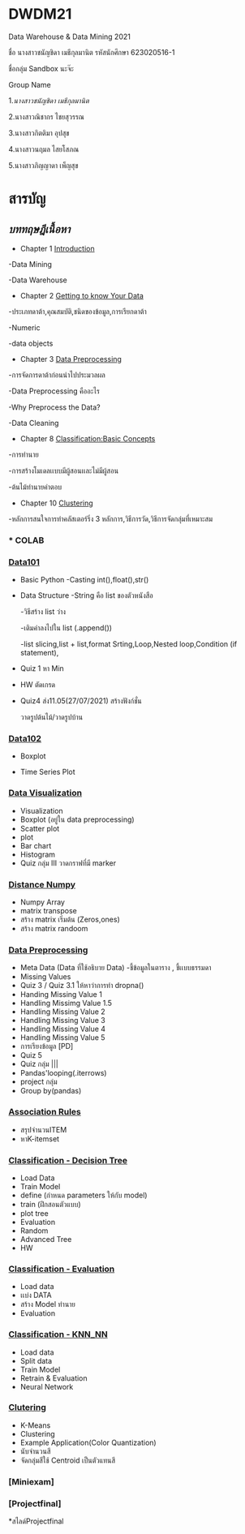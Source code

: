 # DWDM21
Data Warehouse &amp; Data Mining 2021

ชื่อ นางสาวชนัญชิดา เมธีกุลมานิต
รหัสนักศึกษา 623020516-1 

ชื่อกลุ่ม Sandbox นะจ๊ะ 

Group Name

1.*_*นางสาวชนัญชิดา เมธีกุลมานิต*_*

2.นางสาวณิชากร ไชยสุวรรณ

3.นางสาวกิตติมา อุปสุข

4.นางสาวนฤมล ไสยโสภณ

5.นางสาวภิญญาดา เพ็ญสุข

# สารบัญ
## *บททฤษฎีเนื้อหา*

* Chapter 1 [Introduction](https://github.com/Chanunchida-May/DWDM21/blob/main/%E0%B8%AA%E0%B8%A3%E0%B8%B8%E0%B8%9B%E0%B8%9A%E0%B8%97%E0%B8%97%E0%B8%B5%E0%B9%88%201.pdf)

 -Data Mining

 -Data Warehouse

* Chapter 2 [Getting to know Your Data](https://github.com/Chanunchida-May/DWDM21/blob/main/%E0%B8%AA%E0%B8%A3%E0%B8%B8%E0%B8%9B%E0%B8%9A%E0%B8%97%E0%B8%97%E0%B8%B5%E0%B9%882.1.pdf)

 -ประเภทดาต้า,คุณสมบัติ,ชนิดของข้อมูล,การเรียกดาต้า
 
 -Numeric
 
 -data objects
 
 * Chapter 3 [Data Preprocessing](https://github.com/Chanunchida-May/DWDM21/blob/main/Chapter%203%20DMDW.pdf)
 
 -การจัดการดาต้าก่อนนำไปประมวลผล
 
 -Data Preprocessing คืออะไร
 
 -Why Preprocess the Data? 
 
 -Data Cleaning
 
 * Chapter 8  [Classification:Basic Concepts](https://github.com/Chanunchida-May/DWDM21/blob/main/Chapter%208%20(1)%E0%B8%AA%E0%B8%A3%E0%B8%B8%E0%B8%9B.pdf)
 
 -การทำนาย
 
 -การสร้างโมเดลเเบบมีผู้สอนเเละไม่มีผู้สอน
 
 -ต้นไม้ทำนายคำตอบ
 
 * Chapter 10 [Clustering](https://github.com/Chanunchida-May/DWDM21/blob/main/%E0%B8%AA%E0%B8%A3%E0%B8%B8%E0%B8%9Bclustering.pdf)
 
 -หลักการสนใจการทำคลัสเตอร์ริ่ง 3 หลักการ,วิธีการวัด,วิธีการจัดกลุ่มที่เหมาะสม
 
 ### * COLAB 
 
 ### [Data101](https://github.com/Chanunchida-May/DWDM21/blob/main/Data101(Chapter2).ipynb)
 
 * Basic Python
     -Casting int(),float(),str()
     
 * Data Structure
      -String คือ list ของตัวหนังสือ
      
      -วิธีสร้าง list ว่าง
      
      -เติมค่าลงไปใน list (.append())
      
      -list slicing,list + list,format Srting,Loop,Nested loop,Condition (if statement),
  * Quiz 1 หา Min
  * HW ตัดเกรด
  * Quiz4 ส่ง11.05(27/07/2021)
      สร้างฟังก์ชั่น
      
      วาดรูปต้นไม้/วาดรูปบ้าน
      
  ### [Data102](https://github.com/Chanunchida-May/DWDM21/blob/main/Data102(Chapter2).ipynb)
      
  * Boxplot
      
  * Time Series Plot
  
  ### [Data Visualization](https://github.com/Chanunchida-May/DWDM21/blob/main/Data_Visualization.ipynb)
  
* Visualization
* Boxplot (อยู่ใน data preprocessing)
* Scatter plot
* plot
* Bar chart
* Histogram
* Quiz กลุ่ม III วาดกราฟที่มี marker 

 ### [Distance Numpy](https://github.com/Chanunchida-May/DWDM21/blob/main/Distance_Numpy.ipynb)
 
 * Numpy Array
 * matrix transpose
 * สร้าง matrix เริ่มต้น (Zeros,ones)
 * สร้าง matrix randoom
 
 ### [Data Preprocessing](https://github.com/Chanunchida-May/DWDM21/blob/main/Data_Preprocessing_(chapter3).ipynb)
 
 * Meta Data (Data ที่ใช้อธิบาย Data)
-ชี้ข้อมูลในตาราง , ชี้เเบบธรรมดา 
* Missing Values
* Quiz 3 /  Quiz 3.1 ให้หาว่าการทำ dropna() 
* Handing Missing Value 1
* Handling Missimg Value 1.5 
* Handling Missing Value 2 
* Handling Missing Value 3
* Handling Missing Value 4 
* Handling Missing Value 5 
* การเรียงข้อมูล [PD]
* Quiz 5
* Quiz กลุ่ม ||| 
* Pandas'looping(.iterrows)
* project กลุ่ม
* Group by(pandas)

### [Association Rules](https://github.com/Chanunchida-May/DWDM21/blob/main/Chapter6_Association_Rules.ipynb)

* สรุปจำนวนITEM
* หาK-itemset

### [Classification - Decision Tree](https://github.com/Chanunchida-May/DWDM21/blob/main/Chapter7_Classification_(Decision_Tree).ipynb)

* Load Data
* Train Model
* define (กำหนด parameters ให้กับ model)
* train (ฝึกสอนตัวแบบ)
* plot tree
* Evaluation
* Random
* Advanced Tree
* HW

### [Classification - Evaluation](https://github.com/Chanunchida-May/DWDM21/blob/main/Chap7_Classification_(Evaluation).ipynb)

* Load data
* เเบ่ง DATA 
* สร้าง Model ทำนาย
* Evaluation

### [Classification - KNN_NN](https://github.com/Chanunchida-May/DWDM21/blob/main/Chapter7_Classification(KNN_NN)ipynb.ipynb)

* Load data
* Split data
* Train Model
* Retrain & Evaluation
* Neural Network

### [Clutering](https://github.com/Chanunchida-May/DWDM21/blob/main/Chap8_Clustering.ipynb)

* K-Means
* Clustering
* Example Application(Color Quantization)
* นับจำนวนสี
* จัดกลุ่มสีใช้ Centroid เป็นตัวแทนสี

### [Miniexam]

### [Projectfinal]

*สไลด์Projectfinal 


